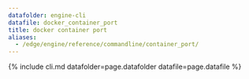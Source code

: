 ```yaml
---
datafolder: engine-cli
datafile: docker_container_port
title: docker container port
aliases:
  - /edge/engine/reference/commandline/container_port/
---
```

<!--
This page is automatically generated from Docker's source code. If you want to
suggest a change to the text that appears here, open a ticket or pull request
in the source repository on GitHub:

https://github.com/docker/cli
-->

{% include cli.md datafolder=page.datafolder datafile=page.datafile %}
